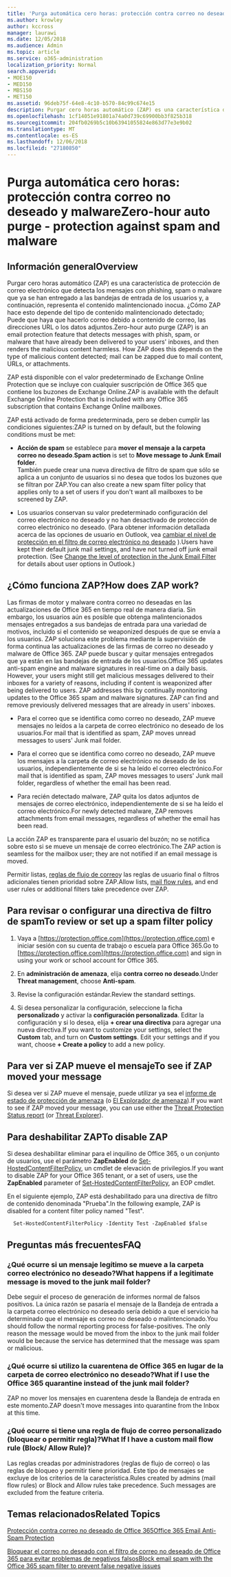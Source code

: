 ```yaml
---
title: 'Purga automática cero horas: protección contra correo no deseado y malware'
ms.author: krowley
author: kccross
manager: laurawi
ms.date: 12/05/2018
ms.audience: Admin
ms.topic: article
ms.service: o365-administration
localization_priority: Normal
search.appverid:
- MOE150
- MED150
- MBS150
- MET150
ms.assetid: 96deb75f-64e8-4c10-b570-84c99c674e15
description: Purgar cero horas automático (ZAP) es una característica de protección de correo electrónico que detecta los mensajes con el correo no deseado o malware que ya se han entregado a las bandejas de entrada de los usuarios y, a continuación, representa el contenido malintencionado inocua. ZAP ¿cómo esto depende del tipo de contenido malintencionado detectado.
ms.openlocfilehash: 1cf14051e91801a74a0d739c69900bb3f825b318
ms.sourcegitcommit: 204fb0269b5c10b63941055824e863d77e3e9b02
ms.translationtype: MT
ms.contentlocale: es-ES
ms.lasthandoff: 12/06/2018
ms.locfileid: "27180850"
---
```

# <a name="zero-hour-auto-purge---protection-against-spam-and-malware"></a><span data-ttu-id="dc1b3-104">Purga automática cero horas: protección contra correo no deseado y malware</span><span class="sxs-lookup"><span data-stu-id="dc1b3-104">Zero-hour auto purge - protection against spam and malware</span></span>

## <a name="overview"></a><span data-ttu-id="dc1b3-105">Información general</span><span class="sxs-lookup"><span data-stu-id="dc1b3-105">Overview</span></span>

<span data-ttu-id="dc1b3-p102">Purgar cero horas automático (ZAP) es una característica de protección de correo electrónico que detecta los mensajes con phishing, spam o malware que ya se han entregado a las bandejas de entrada de los usuarios y, a continuación, representa el contenido malintencionado inocua. ¿Cómo ZAP hace esto depende del tipo de contenido malintencionado detectado; Puede que haya que hacerlo correo debido a contenido de correo, las direcciones URL o los datos adjuntos.</span><span class="sxs-lookup"><span data-stu-id="dc1b3-p102">Zero-hour auto purge (ZAP) is an email protection feature that detects messages with phish, spam, or malware that have already been delivered to your users' inboxes, and then renders the malicious content harmless. How ZAP does this depends on the type of malicious content detected; mail can be zapped due to mail content, URLs, or attachments.</span></span>
  
<span data-ttu-id="dc1b3-108">ZAP está disponible con el valor predeterminado de Exchange Online Protection que se incluye con cualquier suscripción de Office 365 que contiene los buzones de Exchange Online.</span><span class="sxs-lookup"><span data-stu-id="dc1b3-108">ZAP is available with the default Exchange Online Protection that is included with any Office 365 subscription that contains Exchange Online mailboxes.</span></span>

<span data-ttu-id="dc1b3-109">ZAP está activado de forma predeterminada, pero se deben cumplir las condiciones siguientes:</span><span class="sxs-lookup"><span data-stu-id="dc1b3-109">ZAP is turned on by default, but the folowing conditions must be met:</span></span>
  
- <span data-ttu-id="dc1b3-110">**Acción de spam** se establece para **mover el mensaje a la carpeta correo no deseado**.</span><span class="sxs-lookup"><span data-stu-id="dc1b3-110">**Spam action** is set to **Move message to Junk Email folder**.</span></span> <br/><span data-ttu-id="dc1b3-111">También puede crear una nueva directiva de filtro de spam que sólo se aplica a un conjunto de usuarios si no desea que todos los buzones que se filtran por ZAP.</span><span class="sxs-lookup"><span data-stu-id="dc1b3-111">You can also create a new spam filter policy that applies only to a set of users if you don't want all mailboxes to be screened by ZAP.</span></span>

- <span data-ttu-id="dc1b3-p103">Los usuarios conservan su valor predeterminado configuración del correo electrónico no deseado y no han desactivado de protección de correo electrónico no deseado. (Para obtener información detallada acerca de las opciones de usuario en Outlook, vea [cambiar el nivel de protección en el filtro de correo electrónico no deseado](https://support.office.com/article/change-the-level-of-protection-in-the-junk-email-filter-e89c12d8-9d61-4320-8c57-d982c8d52f6b) ).</span><span class="sxs-lookup"><span data-stu-id="dc1b3-p103">Users have kept their default junk mail settings, and have not turned off junk email protection. (See [Change the level of protection in the Junk Email Filter](https://support.office.com/article/change-the-level-of-protection-in-the-junk-email-filter-e89c12d8-9d61-4320-8c57-d982c8d52f6b) for details about user options in Outlook.)</span></span> 
  
## <a name="how-does-zap-work"></a><span data-ttu-id="dc1b3-114">¿Cómo funciona ZAP?</span><span class="sxs-lookup"><span data-stu-id="dc1b3-114">How does ZAP work?</span></span>

<span data-ttu-id="dc1b3-p104">Las firmas de motor y malware contra correo no deseadas en las actualizaciones de Office 365 en tiempo real de manera diaria. Sin embargo, los usuarios aún es posible que obtenga malintencionados mensajes entregados a sus bandejas de entrada para una variedad de motivos, incluido si el contenido se weaponized después de que se envía a los usuarios. ZAP soluciona este problema mediante la supervisión de forma continua las actualizaciones de las firmas de correo no deseado y malware de Office 365. ZAP puede buscar y quitar mensajes entregados que ya están en las bandejas de entrada de los usuarios.</span><span class="sxs-lookup"><span data-stu-id="dc1b3-p104">Office 365 updates anti-spam engine and malware signatures in real-time on a daily basis. However, your users might still get malicious messages delivered to their inboxes for a variety of reasons, including if content is weaponized after being delivered to users. ZAP addresses this by continually monitoring updates to the Office 365 spam and malware signatures. ZAP can find and remove previously delivered messages that are already in users' inboxes.</span></span> 

- <span data-ttu-id="dc1b3-119">Para el correo que se identifica como correo no deseado, ZAP mueve mensajes no leídos a la carpeta de correo electrónico no deseado de los usuarios.</span><span class="sxs-lookup"><span data-stu-id="dc1b3-119">For mail that is identified as spam, ZAP moves unread messages to users' Junk mail folder.</span></span> 

- <span data-ttu-id="dc1b3-120">Para el correo que se identifica como correo no deseado, ZAP mueve los mensajes a la carpeta de correo electrónico no deseado de los usuarios, independientemente de si se ha leído el correo electrónico.</span><span class="sxs-lookup"><span data-stu-id="dc1b3-120">For mail that is identified as spam, ZAP moves messages to users' Junk mail folder, regardless of whether the email has been read.</span></span>

- <span data-ttu-id="dc1b3-121">Para recién detectado malware, ZAP quita los datos adjuntos de mensajes de correo electrónico, independientemente de si se ha leído el correo electrónico.</span><span class="sxs-lookup"><span data-stu-id="dc1b3-121">For newly detected malware, ZAP removes attachments from email messages, regardless of whether the email has been read.</span></span> 
  
<span data-ttu-id="dc1b3-122">La acción ZAP es transparente para el usuario del buzón; no se notifica sobre esto si se mueve un mensaje de correo electrónico.</span><span class="sxs-lookup"><span data-stu-id="dc1b3-122">The ZAP action is seamless for the mailbox user; they are not notified if an email message is moved.</span></span>
  
<span data-ttu-id="dc1b3-123">Permitir listas, [reglas de flujo de correo](https://go.microsoft.com/fwlink/p/?LinkId=722755)y las reglas de usuario final o filtros adicionales tienen prioridad sobre ZAP.</span><span class="sxs-lookup"><span data-stu-id="dc1b3-123">Allow lists, [mail flow rules](https://go.microsoft.com/fwlink/p/?LinkId=722755), and end user rules or additional filters take precedence over ZAP.</span></span>
  
## <a name="to-review-or-set-up-a-spam-filter-policy"></a><span data-ttu-id="dc1b3-124">Para revisar o configurar una directiva de filtro de spam</span><span class="sxs-lookup"><span data-stu-id="dc1b3-124">To review or set up a spam filter policy</span></span>
  
1. <span data-ttu-id="dc1b3-125">Vaya a [https://protection.office.com](https://protection.office.com) e iniciar sesión con su cuenta de trabajo o escuela para Office 365.</span><span class="sxs-lookup"><span data-stu-id="dc1b3-125">Go to [https://protection.office.com](https://protection.office.com) and sign in using your work or school account for Office 365.</span></span>

2. <span data-ttu-id="dc1b3-126">En **administración de amenaza**, elija **contra correo no deseado**.</span><span class="sxs-lookup"><span data-stu-id="dc1b3-126">Under **Threat management**, choose **Anti-spam**.</span></span>

3. <span data-ttu-id="dc1b3-127">Revise la configuración estándar.</span><span class="sxs-lookup"><span data-stu-id="dc1b3-127">Review the standard settings.</span></span> 

4. <span data-ttu-id="dc1b3-p105">Si desea personalizar la configuración, seleccione la ficha **personalizado** y activar la **configuración personalizada**. Editar la configuración y si lo desea, elija **+ crear una directiva** para agregar una nueva directiva.</span><span class="sxs-lookup"><span data-stu-id="dc1b3-p105">If you want to customize your settings, select the **Custom** tab, and turn on **Custom settings**. Edit your settings and if you want, choose **+ Create a policy** to add a new policy.</span></span> 
    
## <a name="to-see-if-zap-moved-your-message"></a><span data-ttu-id="dc1b3-130">Para ver si ZAP mueve el mensaje</span><span class="sxs-lookup"><span data-stu-id="dc1b3-130">To see if ZAP moved your message</span></span>

<span data-ttu-id="dc1b3-131">Si desea ver si ZAP mueve el mensaje, puede utilizar ya sea el [informe de estado de protección de amenaza](view-email-security-reports.md#threat-protection-status-report-new) (o [El Explorador de amenaza](use-explorer-in-security-and-compliance.md)).</span><span class="sxs-lookup"><span data-stu-id="dc1b3-131">If you want to see if ZAP moved your message, you can use either the [Threat Protection Status report](view-email-security-reports.md#threat-protection-status-report-new) (or [Threat Explorer](use-explorer-in-security-and-compliance.md)).</span></span>
    
## <a name="to-disable-zap"></a><span data-ttu-id="dc1b3-132">Para deshabilitar ZAP</span><span class="sxs-lookup"><span data-stu-id="dc1b3-132">To disable ZAP</span></span>
  
<span data-ttu-id="dc1b3-133">Si desea deshabilitar eliminar para el inquilino de Office 365, o un conjunto de usuarios, use el parámetro **ZapEnabled** de [Set-HostedContentFilterPolicy](https://go.microsoft.com/fwlink/p/?LinkId=722758), un cmdlet de elevación de privilegios.</span><span class="sxs-lookup"><span data-stu-id="dc1b3-133">If you want to disable ZAP for your Office 365 tenant, or a set of users, use the **ZapEnabled** parameter of [Set-HostedContentFilterPolicy](https://go.microsoft.com/fwlink/p/?LinkId=722758), an EOP cmdlet.</span></span>
    
<span data-ttu-id="dc1b3-134">En el siguiente ejemplo, ZAP está deshabilitado para una directiva de filtro de contenido denominada "Prueba".</span><span class="sxs-lookup"><span data-stu-id="dc1b3-134">In the following example, ZAP is disabled for a content filter policy named "Test".</span></span>
    
```
  Set-HostedContentFilterPolicy -Identity Test -ZapEnabled $false
```

## <a name="faq"></a><span data-ttu-id="dc1b3-135">Preguntas más frecuentes</span><span class="sxs-lookup"><span data-stu-id="dc1b3-135">FAQ</span></span>

### <a name="what-happens-if-a-legitimate-message-is-moved-to-the-junk-mail-folder"></a><span data-ttu-id="dc1b3-136">¿Qué ocurre si un mensaje legítimo se mueve a la carpeta correo electrónico no deseado?</span><span class="sxs-lookup"><span data-stu-id="dc1b3-136">What happens if a legitimate message is moved to the junk mail folder?</span></span>
  
<span data-ttu-id="dc1b3-p106">Debe seguir el proceso de generación de informes normal de falsos positivos. La única razón se pasaría el mensaje de la Bandeja de entrada a la carpeta correo electrónico no deseado sería debido a que el servicio ha determinado que el mensaje es correo no deseado o malintencionado.</span><span class="sxs-lookup"><span data-stu-id="dc1b3-p106">You should follow the normal reporting process for false-positives. The only reason the message would be moved from the inbox to the junk mail folder would be because the service has determined that the message was spam or malicious.</span></span>
  
### <a name="what-if-i-use-the-office-365-quarantine-instead-of-the-junk-mail-folder"></a><span data-ttu-id="dc1b3-139">¿Qué ocurre si utilizo la cuarentena de Office 365 en lugar de la carpeta de correo electrónico no deseado?</span><span class="sxs-lookup"><span data-stu-id="dc1b3-139">What if I use the Office 365 quarantine instead of the junk mail folder?</span></span>
  
<span data-ttu-id="dc1b3-140">ZAP no mover los mensajes en cuarentena desde la Bandeja de entrada en este momento.</span><span class="sxs-lookup"><span data-stu-id="dc1b3-140">ZAP doesn't move messages into quarantine from the Inbox at this time.</span></span>
  
### <a name="what-if-i-have-a-custom-mail-flow-rule-block-allow-rule"></a><span data-ttu-id="dc1b3-141">¿Qué ocurre si tiene una regla de flujo de correo personalizado (bloquear o permitir regla)?</span><span class="sxs-lookup"><span data-stu-id="dc1b3-141">What If I have a custom mail flow rule (Block/ Allow Rule)?</span></span>
  
<span data-ttu-id="dc1b3-p107">Las reglas creadas por administradores (reglas de flujo de correo) o las reglas de bloqueo y permitir tiene prioridad. Este tipo de mensajes se excluye de los criterios de la característica.</span><span class="sxs-lookup"><span data-stu-id="dc1b3-p107">Rules created by admins (mail flow rules) or Block and Allow rules take precedence. Such messages are excluded from the feature criteria.</span></span>
  
## <a name="related-topics"></a><span data-ttu-id="dc1b3-144">Temas relacionados</span><span class="sxs-lookup"><span data-stu-id="dc1b3-144">Related Topics</span></span>

[<span data-ttu-id="dc1b3-145">Protección contra correo no deseado de Office 365</span><span class="sxs-lookup"><span data-stu-id="dc1b3-145">Office 365 Email Anti-Spam Protection</span></span>](anti-spam-protection.md)
  
[<span data-ttu-id="dc1b3-146">Bloquear el correo no deseado con el filtro de correo no deseado de Office 365 para evitar problemas de negativos falsos</span><span class="sxs-lookup"><span data-stu-id="dc1b3-146">Block email spam with the Office 365 spam filter to prevent false negative issues</span></span>](block-email-spam-to-prevent-false-negatives.md)
  


